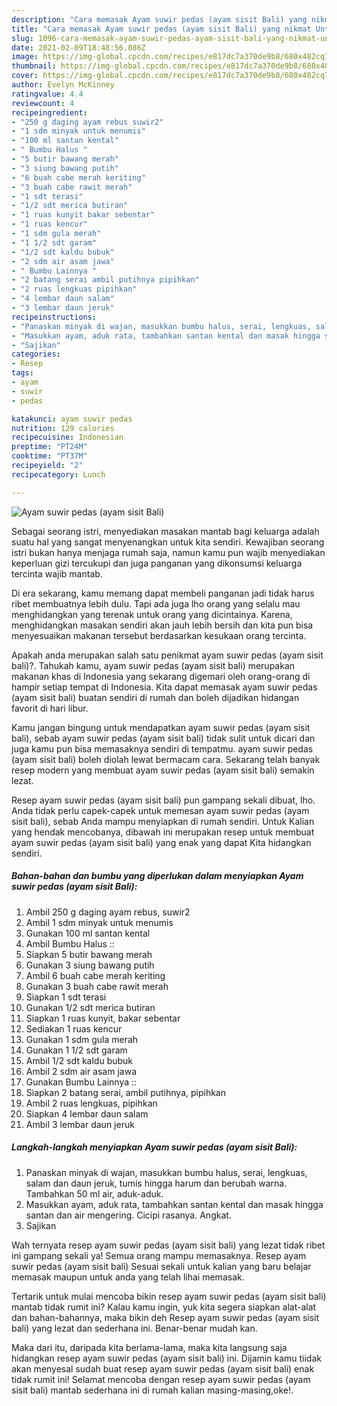 ```yaml
---
description: "Cara memasak Ayam suwir pedas (ayam sisit Bali) yang nikmat Untuk Jualan"
title: "Cara memasak Ayam suwir pedas (ayam sisit Bali) yang nikmat Untuk Jualan"
slug: 1096-cara-memasak-ayam-suwir-pedas-ayam-sisit-bali-yang-nikmat-untuk-jualan
date: 2021-02-09T18:48:56.086Z
image: https://img-global.cpcdn.com/recipes/e817dc7a370de9b8/680x482cq70/ayam-suwir-pedas-ayam-sisit-bali-foto-resep-utama.jpg
thumbnail: https://img-global.cpcdn.com/recipes/e817dc7a370de9b8/680x482cq70/ayam-suwir-pedas-ayam-sisit-bali-foto-resep-utama.jpg
cover: https://img-global.cpcdn.com/recipes/e817dc7a370de9b8/680x482cq70/ayam-suwir-pedas-ayam-sisit-bali-foto-resep-utama.jpg
author: Evelyn McKinney
ratingvalue: 4.4
reviewcount: 4
recipeingredient:
- "250 g daging ayam rebus suwir2"
- "1 sdm minyak untuk menumis"
- "100 ml santan kental"
- " Bumbu Halus "
- "5 butir bawang merah"
- "3 siung bawang putih"
- "6 buah cabe merah keriting"
- "3 buah cabe rawit merah"
- "1 sdt terasi"
- "1/2 sdt merica butiran"
- "1 ruas kunyit bakar sebentar"
- "1 ruas kencur"
- "1 sdm gula merah"
- "1 1/2 sdt garam"
- "1/2 sdt kaldu bubuk"
- "2 sdm air asam jawa"
- " Bumbu Lainnya "
- "2 batang serai ambil putihnya pipihkan"
- "2 ruas lengkuas pipihkan"
- "4 lembar daun salam"
- "3 lembar daun jeruk"
recipeinstructions:
- "Panaskan minyak di wajan, masukkan bumbu halus, serai, lengkuas, salam dan daun jeruk, tumis hingga harum dan berubah warna. Tambahkan 50 ml air, aduk-aduk."
- "Masukkan ayam, aduk rata, tambahkan santan kental dan masak hingga santan dan air mengering. Cicipi rasanya. Angkat."
- "Sajikan"
categories:
- Resep
tags:
- ayam
- suwir
- pedas

katakunci: ayam suwir pedas 
nutrition: 129 calories
recipecuisine: Indonesian
preptime: "PT24M"
cooktime: "PT37M"
recipeyield: "2"
recipecategory: Lunch

---
```



![Ayam suwir pedas (ayam sisit Bali)](https://img-global.cpcdn.com/recipes/e817dc7a370de9b8/680x482cq70/ayam-suwir-pedas-ayam-sisit-bali-foto-resep-utama.jpg)

Sebagai seorang istri, menyediakan masakan mantab bagi keluarga adalah suatu hal yang sangat menyenangkan untuk kita sendiri. Kewajiban seorang istri bukan hanya menjaga rumah saja, namun kamu pun wajib menyediakan keperluan gizi tercukupi dan juga panganan yang dikonsumsi keluarga tercinta wajib mantab.

Di era  sekarang, kamu memang dapat membeli panganan jadi tidak harus ribet membuatnya lebih dulu. Tapi ada juga lho orang yang selalu mau menghidangkan yang terenak untuk orang yang dicintainya. Karena, menghidangkan masakan sendiri akan jauh lebih bersih dan kita pun bisa menyesuaikan makanan tersebut berdasarkan kesukaan orang tercinta. 



Apakah anda merupakan salah satu penikmat ayam suwir pedas (ayam sisit bali)?. Tahukah kamu, ayam suwir pedas (ayam sisit bali) merupakan makanan khas di Indonesia yang sekarang digemari oleh orang-orang di hampir setiap tempat di Indonesia. Kita dapat memasak ayam suwir pedas (ayam sisit bali) buatan sendiri di rumah dan boleh dijadikan hidangan favorit di hari libur.

Kamu jangan bingung untuk mendapatkan ayam suwir pedas (ayam sisit bali), sebab ayam suwir pedas (ayam sisit bali) tidak sulit untuk dicari dan juga kamu pun bisa memasaknya sendiri di tempatmu. ayam suwir pedas (ayam sisit bali) boleh diolah lewat bermacam cara. Sekarang telah banyak resep modern yang membuat ayam suwir pedas (ayam sisit bali) semakin lezat.

Resep ayam suwir pedas (ayam sisit bali) pun gampang sekali dibuat, lho. Anda tidak perlu capek-capek untuk memesan ayam suwir pedas (ayam sisit bali), sebab Anda mampu menyiapkan di rumah sendiri. Untuk Kalian yang hendak mencobanya, dibawah ini merupakan resep untuk membuat ayam suwir pedas (ayam sisit bali) yang enak yang dapat Kita hidangkan sendiri.

<!--inarticleads1-->

##### Bahan-bahan dan bumbu yang diperlukan dalam menyiapkan Ayam suwir pedas (ayam sisit Bali):

1. Ambil 250 g daging ayam rebus, suwir2
1. Ambil 1 sdm minyak untuk menumis
1. Gunakan 100 ml santan kental
1. Ambil  Bumbu Halus ::
1. Siapkan 5 butir bawang merah
1. Gunakan 3 siung bawang putih
1. Ambil 6 buah cabe merah keriting
1. Gunakan 3 buah cabe rawit merah
1. Siapkan 1 sdt terasi
1. Gunakan 1/2 sdt merica butiran
1. Siapkan 1 ruas kunyit, bakar sebentar
1. Sediakan 1 ruas kencur
1. Gunakan 1 sdm gula merah
1. Gunakan 1 1/2 sdt garam
1. Ambil 1/2 sdt kaldu bubuk
1. Ambil 2 sdm air asam jawa
1. Gunakan  Bumbu Lainnya ::
1. Siapkan 2 batang serai, ambil putihnya, pipihkan
1. Ambil 2 ruas lengkuas, pipihkan
1. Siapkan 4 lembar daun salam
1. Ambil 3 lembar daun jeruk




<!--inarticleads2-->

##### Langkah-langkah menyiapkan Ayam suwir pedas (ayam sisit Bali):

1. Panaskan minyak di wajan, masukkan bumbu halus, serai, lengkuas, salam dan daun jeruk, tumis hingga harum dan berubah warna. Tambahkan 50 ml air, aduk-aduk.
1. Masukkan ayam, aduk rata, tambahkan santan kental dan masak hingga santan dan air mengering. Cicipi rasanya. Angkat.
1. Sajikan




Wah ternyata resep ayam suwir pedas (ayam sisit bali) yang lezat tidak ribet ini gampang sekali ya! Semua orang mampu memasaknya. Resep ayam suwir pedas (ayam sisit bali) Sesuai sekali untuk kalian yang baru belajar memasak maupun untuk anda yang telah lihai memasak.

Tertarik untuk mulai mencoba bikin resep ayam suwir pedas (ayam sisit bali) mantab tidak rumit ini? Kalau kamu ingin, yuk kita segera siapkan alat-alat dan bahan-bahannya, maka bikin deh Resep ayam suwir pedas (ayam sisit bali) yang lezat dan sederhana ini. Benar-benar mudah kan. 

Maka dari itu, daripada kita berlama-lama, maka kita langsung saja hidangkan resep ayam suwir pedas (ayam sisit bali) ini. Dijamin kamu tiidak akan menyesal sudah buat resep ayam suwir pedas (ayam sisit bali) enak tidak rumit ini! Selamat mencoba dengan resep ayam suwir pedas (ayam sisit bali) mantab sederhana ini di rumah kalian masing-masing,oke!.

